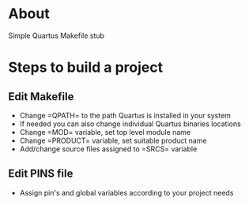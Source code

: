 # About

Simple Quartus Makefile stub

# Steps to build a project

## Edit Makefile

* Change =QPATH= to the path Quartus is installed in your system
* If needed you can also change individual Quartus binaries locations
* Change =MOD= variable, set top level module name
* Change =PRODUCT= variable, set suitable product name
* Add/change source files assigned to =SRCS= variable

## Edit PINS file

* Assign pin's and global variables according to your project needs
